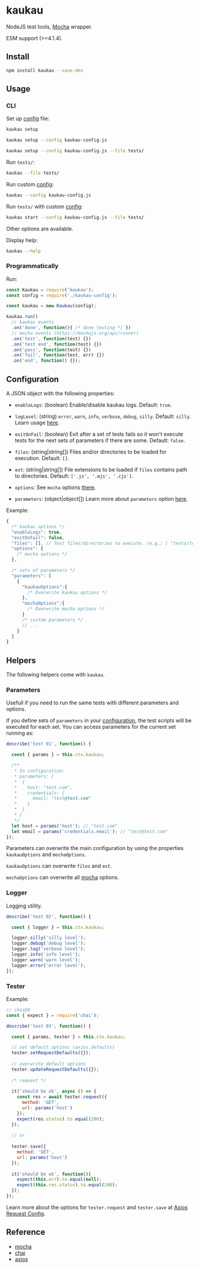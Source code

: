 # kaukau
NodeJS test tools, [Mocha](https://mochajs.org/) wrapper.

ESM support (>=4.1.4).

## Install

```bash
npm install kaukau --save-dev
```

## Usage

### CLI

Set up [config](#configuration) file:
```bash
kaukau setup
```
```bash
kaukau setup --config kaukau-config.js
```
```bash
kaukau setup --config kaukau-config.js --file tests/
```
Run `tests/`:
```bash
kaukau --file tests/
```
Run custom [config](#configuration):
```bash
kaukau --config kaukau-config.js
```
Run `tests/` with custom [config](#configuration):
```bash
kaukau start --config kaukau-config.js --file tests/
```
Other options are available. 

Display help:
```bash
kaukau --help
```

### Programmatically

Run:
```js
const Kaukau = require('kaukau');
const config = require('./kaukau-config');

const kaukau = new Kaukau(config);

kaukau.run()
  // kaukau events
  .on('done', function(){ /* done testing */ })
  // mocha events (https://mochajs.org/api/runner)
  .on('test', function(test) {})
  .on('test end', function(test) {})
  .on('pass', function(test) {})
  .on('fail', function(test, err) {})
  .on('end', function() {});
```

## Configuration

A JSON object with the following properties:

- `enableLogs`: (boolean) Enable/disable kaukau logs. Default: `true`.

- `logLevel`: (string) `error`, `warn`, `info`, `verbose`, `debug`, `silly`. Default: `silly`. Learn usage [here](#logger).

- `exitOnFail`: (boolean) Exit after a set of tests fails so it won't execute tests for the next sets of parameters if there are some. Default: `false`.

- `files`: (string|string[]) Files and/or directories to be loaded for execution. Default: `[]`.

- `ext`: (string|string[]) File extensions to be loaded if `files` contains path to directories. Default: `['.js', '.mjs', '.cjs']`.

- `options`: See `mocha` options [there](https://mochajs.org/api/mocha).

- `parameters`: (object|object[]) Learn more about `parameters` option [here](#parameters).

Example:
```js
{
  /* kaukau options */
  "enableLogs": true,
  "exitOnFail": false,
  "files": [], // Test files/directories to execute. (e.g.: [ "tests/test01.js" ])
  "options": {
    /* mocha options */
  },

  /* sets of parameters */
  "parameters": [
    {      
      "kaukauOptions":{
        /* Overwrite kaukau options */
      },
      "mochaOptions":{
        /* Overwrite mocha options */
      }
      /* custom parameters */
      // ...
    }
  ]  
}
```

## Helpers

The following helpers come with `kaukau`.

### Parameters

Usefull if you need to run the same tests with different parameters and options.

If you define sets of `parameters` in your [configuration](#configuration), the test scripts will be executed for each set.
You can access parameters for the current set running as:
```js
describe('test 01', function() {

  const { params } = this.ctx.kaukau;

  /**
   * In configuration:
   * parameters: [
   *  {
   *    host: "test.com",
   *    credentials: {
   *      email: "test@test.com"
   *    }
   *  }
   * ]
   */
  let host = params('host'); // "test.com"
  let email = params('credentials.email'); // "test@test.com"
});
```

Parameters can overwrite the main configuration by using the properties `kaukauOptions` and `mochaOptions`.

`kaukauOptions` can overwrite `files` and `ext`.

`mochaOptions` can overwrite all [mocha](https://mochajs.org/api/mocha) options.

### Logger

Logging utility.

```js
describe('test 02', function() {

  const { logger } = this.ctx.kaukau;

  logger.silly('silly level');
  logger.debug('debug level');
  logger.log('verbose level');
  logger.info('info level');
  logger.warn('warn level');
  logger.error('error level');
});
```


### Tester

Example:
```js
// chai@4
const { expect } = require('chai');

describe('test 03', function() {

  const { params, tester } = this.ctx.kaukau;

  // set default options (axios.defaults)
  tester.setRequestDefaults({});
  
  // overwrite default options
  tester.updateRequestDefaults({});
  
  /* request */
  
  it('should be ok', async () => {
    const res = await tester.request({
      method: 'GET',
      url: params('host')
    });
    expect(res.status).to.equal(200);
  });
  
  // or
  
  tester.save({
    method: 'GET',
    url: params('host')
  });
  
  it('should be ok', function(){
    expect(this.err).to.equal(null);
    expect(this.res.status).to.equal(200);
  });
});
```

Learn more about the options for `tester.request` and `tester.save` at [Axios Request Config](https://axios-http.com/docs/req_config).

## Reference

- [mocha](https://mochajs.org/)
- [chai](https://www.chaijs.com/api/)
- [axios](https://www.npmjs.com/package/axios)
